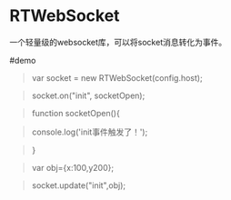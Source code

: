 # RTWebSocket
一个轻量级的websocket库，可以将socket消息转化为事件。

#demo
 >var socket = new RTWebSocket(config.host);
 
 >socket.on("init", socketOpen);
 
 >function socketOpen(){
 
 >  console.log('init事件触发了！');
   
 >}
 
 >var obj={x:100,y200};
 
 >socket.update("init",obj);
